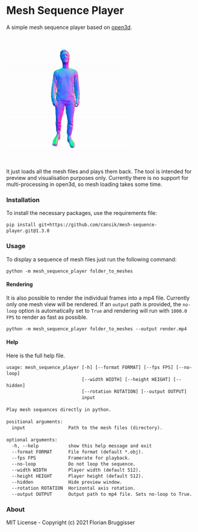 # Mesh Sequence Player
A simple mesh sequence player based on [open3d](https://github.com/intel-isl/Open3D).

![person](readme/person_square.gif)

It just loads all the mesh files and plays them back. The tool is intended for preview and visualisation purposes only. Currently there is no support for multi-processing in open3d, so mesh loading takes some time.

### Installation
To install the necessary packages, use the requirements file:

```
pip install git+https://github.com/cansik/mesh-sequence-player.git@1.3.0
```

### Usage
To display a sequence of mesh files just run the following command:

```
python -m mesh_sequence_player folder_to_meshes
```

#### Rendering
It is also possible to render the individual frames into a mp4 file. Currently only one mesh view will be rendered. If an `output` path is provided, the `no-loop` option is automatically set to `True` and rendering will run with `1000.0 FPS` to render as fast as possible.

```
python -m mesh_sequence_player folder_to_meshes --output render.mp4
```

#### Help
Here is the full help file.

```
usage: mesh_sequence_player [-h] [--format FORMAT] [--fps FPS] [--no-loop]
                            [--width WIDTH] [--height HEIGHT] [--hidden]
                            [--rotation ROTATION] [--output OUTPUT]
                            input

Play mesh sequences directly in python.

positional arguments:
  input                Path to the mesh files (directory).

optional arguments:
  -h, --help           show this help message and exit
  --format FORMAT      File format (default *.obj).
  --fps FPS            Framerate for playback.
  --no-loop            Do not loop the sequence.
  --width WIDTH        Player width (default 512).
  --height HEIGHT      Player height (default 512).
  --hidden             Hide preview window.
  --rotation ROTATION  Horizontal axis rotation.
  --output OUTPUT      Output path to mp4 file. Sets no-loop to True.
```

### About
MIT License - Copyright (c) 2021 Florian Bruggisser
